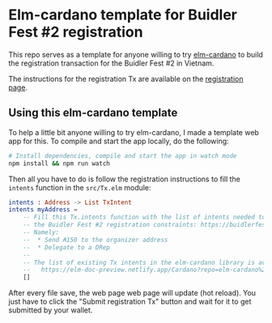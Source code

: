 # Elm-cardano template for Buidler Fest #2 registration

This repo serves as a template for anyone willing to try [elm-cardano][elm-cardano]
to build the registration transaction for the Buidler Fest #2 in Vietnam.

The instructions for the registration Tx are available on the [registration page][registration].

[elm-cardano]: https://github.com/elm-cardano/elm-cardano
[registration]: https://buidlerfest.github.io/register/

## Using this elm-cardano template

To help a little bit anyone willing to try elm-cardano, I made a template web app for this.
To compile and start the app locally, do the following:

```sh
# Install dependencies, compile and start the app in watch mode
npm install && npm run watch
```

Then all you have to do is follow the registration instructions to fill the `intents` function in the `src/Tx.elm` module:

```elm
intents : Address -> List TxIntent
intents myAddress =
    -- Fill this Tx.intents function with the list of intents needed to satisfy
    -- the Buidler Fest #2 registration constraints: https://buidlerfest.github.io/register/
    -- Namely:
    --  * Send ₳150 to the organizer address
    --  * Delegate to a DRep
    --
    -- The list of existing Tx intents in the elm-cardano library is available at:
    --   https://elm-doc-preview.netlify.app/Cardano?repo=elm-cardano%2Felm-cardano&version=elm-doc-preview#TxIntent
    []
```

After every file save, the web page web page will update (hot reload).
You just have to click the "Submit registration Tx" button and wait for it to get submitted by your wallet.
